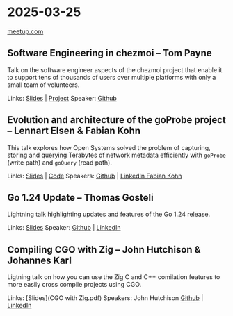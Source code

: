 # 2025-03-25

[meetup.com](https://www.meetup.com/de-DE/berner-go-meetup/events/305666982/)

## Software Engineering in chezmoi – Tom Payne

Talk on the software engineer aspects of the chezmoi project that enable it to support tens of thousands of users over multiple platforms with only a small team of volunteers.

Links: [Slides]() | [Project](https://www.chezmoi.io)
Speaker: [Github](https://github.com/twpayne)

## Evolution and architecture of the goProbe project – Lennart Elsen & Fabian Kohn

This talk explores how Open Systems solved the problem of capturing, storing and querying Terabytes of network metadata efficiently with `goProbe` (write path) and `goQuery` (read path).

Links: [Slides](global-network-observability-with-goprobe.pdf) |  [Code](https://github.com/els0r/goProbe)
Speakers: [Github](https://github.com/) | [LinkedIn Fabian Kohn](https://www.linkedin.com/in/fabiankohn/)

## Go 1.24 Update – Thomas Gosteli

Lightning talk highlighting updates and features of the Go 1.24 release.

Links: [Slides]()
Speaker: [Github](https://github.com/ghouscht) | [LinkedIn](https://www.linkedin.com/in/thomas-gosteli/)

## Compiling CGO with Zig – John Hutchison & Johannes Karl

Ligtning talk on how you can use the Zig C and C++ comilation features to more easily cross compile projects using CGO.

Links: [Slides](CGO with Zig.pdf)
Speakers: John Hutchison [Github](https://github.com/cldmstr) | [LinkedIn](https://www.linkedin.com/in/john-m-hutchison/)
